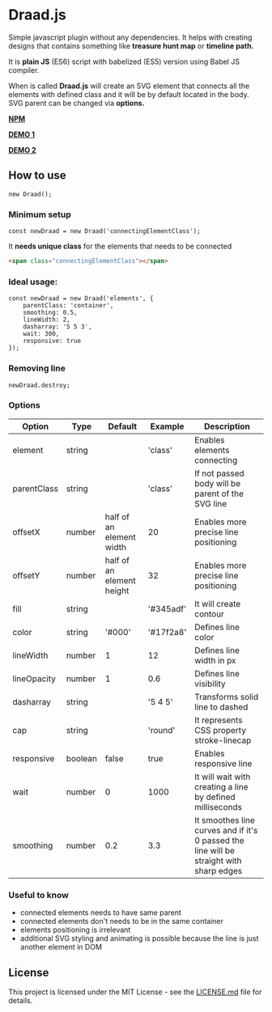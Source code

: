 # Draad.js

Simple javascript plugin without any dependencies. It helps with creating designs that contains something like __treasure hunt map__ or __timeline path.__

It is __plain JS__ (ES6) script with babelized (ES5) version using Babel JS compiler.

When is called __Draad.js__ will create an SVG element that connects all the elements with defined class and it will be by default located in the body. SVG parent can be changed via __options.__ 
 
__[NPM](https://www.npmjs.com/package/draad)__ 

__[DEMO 1](https://codepen.io/tjezidzic/full/wmmaYZ/)__
 
__[DEMO 2](https://codepen.io/tjezidzic/full/dmmoWz/)__

## How to use

```JS
new Draad();
```

### Minimum setup

```JS
const newDraad = new Draad('connectingElementClass');
```

It __needs unique class__ for the elements that needs to be connected 

```HTML
<span class="connectingElementClass"></span>
```

### Ideal usage:

```JS
const newDraad = new Draad('elements', {
    parentClass: 'container',
    smoothing: 0.5,
    lineWidth: 2,
    dasharray: '5 5 3',
    wait: 300,
    responsive: true
});
```

### Removing line

```JS
newDraad.destroy;
```

### Options

Option | Type | Default | Example | Description
------ | ---- | ------- | ------- | -----------
element | string |   | 'class' | Enables elements connecting 
parentClass | string |   | 'class' | If not passed body will be parent of the SVG line
offsetX | number | half of an element width | 20 | Enables more precise line positioning
offsetY | number | half of an element height | 32 | Enables more precise line positioning 
fill | string |  | '#345adf' | It will create contour
color | string | '#000' | '#17f2a8' | Defines line color
lineWidth | number | 1 | 12 | Defines line width in px
lineOpacity | number | 1 | 0.6 | Defines line visibility
dasharray | string |  | '5 4 5' | Transforms solid line to dashed
cap | string |  | 'round' | It represents CSS property stroke-linecap
responsive | boolean | false | true | Enables responsive line 
wait | number | 0 | 1000 | It will wait with creating a line by defined milliseconds
smoothing | number | 0.2 | 3.3 | It smoothes line curves and if it's 0 passed the line will be straight with sharp edges 

### Useful to know
- connected elements needs to have same parent
- connected elements don't needs to be in the same container
- elements positioning is irrelevant
- additional SVG styling and animating is possible because the line is just another element in DOM  

## License

This project is licensed under the MIT License - see the [LICENSE.md](LICENSE.md) file for details.
